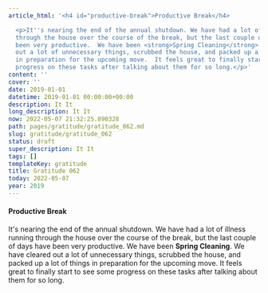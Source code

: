 ```yaml
---
article_html: '<h4 id="productive-break">Productive Break</h4>

  <p>It''s nearing the end of the annual shutdown. We have had a lot of illness running
  through the house over the course of the break, but the last couple of days have
  been very productive.  We have been <strong>Spring Cleaning</strong>.  We have cleared
  out a lot of unnecessary things, scrubbed the house, and packed up a lot of things
  in preparation for the upcoming move.  It feels great to finally start to see some
  progress on these tasks after talking about them for so long.</p>'
content: ''
cover: ''
date: 2019-01-01
datetime: 2019-01-01 00:00:00+00:00
description: It It
long_description: It It
now: 2022-05-07 21:32:25.890328
path: pages/gratitude/gratitude_062.md
slug: gratitude/gratitude_062
status: draft
super_description: It It
tags: []
templateKey: gratitude
title: Gratitude 062
today: 2022-05-07
year: 2019
---
```


#### Productive Break

It's nearing the end of the annual shutdown. We have had a lot of illness running through the house over the course of the break, but the last couple of days have been very productive.  We have been **Spring Cleaning**.  We have cleared out a lot of unnecessary things, scrubbed the house, and packed up a lot of things in preparation for the upcoming move.  It feels great to finally start to see some progress on these tasks after talking about them for so long.